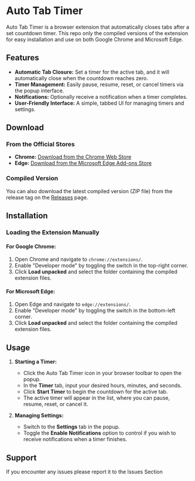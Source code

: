 # Auto Tab Timer

Auto Tab Timer is a browser extension that automatically closes tabs after a set countdown timer. This repo only the compiled versions of the extension for easy installation and use on both Google Chrome and Microsoft Edge.

## Features

- **Automatic Tab Closure:** Set a timer for the active tab, and it will automatically close when the countdown reaches zero.
- **Timer Management:** Easily pause, resume, reset, or cancel timers via the popup interface.
- **Notifications:** Optionally receive a notification when a timer completes.
- **User-Friendly Interface:** A simple, tabbed UI for managing timers and settings.

## Download

### From the Official Stores

- **Chrome:** [Download from the Chrome Web Store](https://chromewebstore.google.com/detail/hnekeinjlfdokbmlkpkbdicdpkddpfff?utm_source=item-share-cb)
- **Edge:** [Download from the Microsoft Edge Add-ons Store](https://microsoftedge.microsoft.com/addons/detail/auto-tab-timer/llhjhcgohdkchnbnhdkcgaanieilbikj?hl=en-US)

### Compiled Version

You can also download the latest compiled version (ZIP file) from the release tag on the [Releases](#) page.

## Installation

### Loading the Extension Manually

#### For Google Chrome:
1. Open Chrome and navigate to `chrome://extensions/`.
2. Enable "Developer mode" by toggling the switch in the top-right corner.
3. Click **Load unpacked** and select the folder containing the compiled extension files.

#### For Microsoft Edge:
1. Open Edge and navigate to `edge://extensions/`.
2. Enable "Developer mode" by toggling the switch in the bottom-left corner.
3. Click **Load unpacked** and select the folder containing the compiled extension files.

## Usage

1. **Starting a Timer:**
   - Click the Auto Tab Timer icon in your browser toolbar to open the popup.
   - In the **Timer** tab, input your desired hours, minutes, and seconds.
   - Click **Start Timer** to begin the countdown for the active tab.
   - The active timer will appear in the list, where you can pause, resume, reset, or cancel it.

2. **Managing Settings:**
   - Switch to the **Settings** tab in the popup.
   - Toggle the **Enable Notifications** option to control if you wish to receive notifications when a timer finishes.

## Support

If you encounter any issues please report it to the Issues Section
